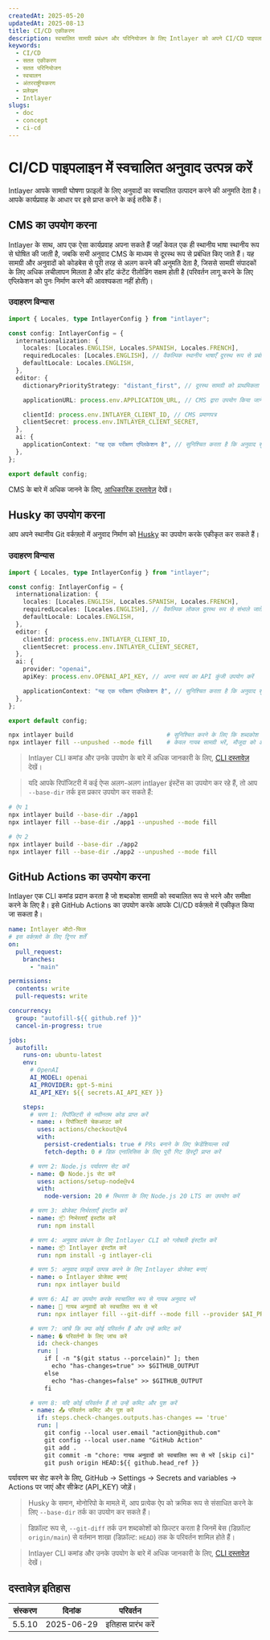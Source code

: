 ```yaml
---
createdAt: 2025-05-20
updatedAt: 2025-08-13
title: CI/CD एकीकरण
description: स्वचालित सामग्री प्रबंधन और परिनियोजन के लिए Intlayer को अपने CI/CD पाइपलाइन में एकीकृत करना सीखें।
keywords:
  - CI/CD
  - सतत एकीकरण
  - सतत परिनियोजन
  - स्वचालन
  - अंतरराष्ट्रीयकरण
  - प्रलेखन
  - Intlayer
slugs:
  - doc
  - concept
  - ci-cd
---
```


# CI/CD पाइपलाइन में स्वचालित अनुवाद उत्पन्न करें

Intlayer आपके सामग्री घोषणा फ़ाइलों के लिए अनुवादों का स्वचालित उत्पादन करने की अनुमति देता है। आपके कार्यप्रवाह के आधार पर इसे प्राप्त करने के कई तरीके हैं।

## CMS का उपयोग करना

Intlayer के साथ, आप एक ऐसा कार्यप्रवाह अपना सकते हैं जहाँ केवल एक ही स्थानीय भाषा स्थानीय रूप से घोषित की जाती है, जबकि सभी अनुवाद CMS के माध्यम से दूरस्थ रूप से प्रबंधित किए जाते हैं। यह सामग्री और अनुवादों को कोडबेस से पूरी तरह से अलग करने की अनुमति देता है, जिससे सामग्री संपादकों के लिए अधिक लचीलापन मिलता है और हॉट कंटेंट रीलोडिंग सक्षम होती है (परिवर्तन लागू करने के लिए एप्लिकेशन को पुनः निर्माण करने की आवश्यकता नहीं होती)।

### उदाहरण विन्यास

```ts fileName="intlayer.config.ts"
import { Locales, type IntlayerConfig } from "intlayer";

const config: IntlayerConfig = {
  internationalization: {
    locales: [Locales.ENGLISH, Locales.SPANISH, Locales.FRENCH],
    requiredLocales: [Locales.ENGLISH], // वैकल्पिक स्थानीय भाषाएँ दूरस्थ रूप से प्रबंधित की जाएंगी
    defaultLocale: Locales.ENGLISH,
  },
  editor: {
    dictionaryPriorityStrategy: "distant_first", // दूरस्थ सामग्री को प्राथमिकता दी जाती है

    applicationURL: process.env.APPLICATION_URL, // CMS द्वारा उपयोग किया जाने वाला एप्लिकेशन URL

    clientId: process.env.INTLAYER_CLIENT_ID, // CMS प्रमाणपत्र
    clientSecret: process.env.INTLAYER_CLIENT_SECRET,
  },
  ai: {
    applicationContext: "यह एक परीक्षण एप्लिकेशन है", // सुनिश्चित करता है कि अनुवाद सुसंगत रूप से उत्पन्न हों
  },
};

export default config;
```

CMS के बारे में अधिक जानने के लिए, [आधिकारिक दस्तावेज़](https://github.com/aymericzip/intlayer/blob/main/docs/docs/hi/intlayer_CMS.md) देखें।

## Husky का उपयोग करना

आप अपने स्थानीय Git वर्कफ़्लो में अनुवाद निर्माण को [Husky](https://typicode.github.io/husky/) का उपयोग करके एकीकृत कर सकते हैं।

### उदाहरण विन्यास

```ts fileName="intlayer.config.ts"
import { Locales, type IntlayerConfig } from "intlayer";

const config: IntlayerConfig = {
  internationalization: {
    locales: [Locales.ENGLISH, Locales.SPANISH, Locales.FRENCH],
    requiredLocales: [Locales.ENGLISH], // वैकल्पिक लोकल दूरस्थ रूप से संभाले जाते हैं
    defaultLocale: Locales.ENGLISH,
  },
  editor: {
    clientId: process.env.INTLAYER_CLIENT_ID,
    clientSecret: process.env.INTLAYER_CLIENT_SECRET,
  },
  ai: {
    provider: "openai",
    apiKey: process.env.OPENAI_API_KEY, // अपना स्वयं का API कुंजी उपयोग करें

    applicationContext: "यह एक परीक्षण एप्लिकेशन है", // सुनिश्चित करता है कि अनुवाद सुसंगत रूप से उत्पन्न हों
  },
};

export default config;
```

```bash fileName=".husky/pre-push"
npx intlayer build                          # सुनिश्चित करने के लिए कि शब्दकोश अद्यतित हैं
npx intlayer fill --unpushed --mode fill    # केवल गायब सामग्री भरें, मौजूदा को अपडेट नहीं करता
```

> Intlayer CLI कमांड और उनके उपयोग के बारे में अधिक जानकारी के लिए, [CLI दस्तावेज़](https://github.com/aymericzip/intlayer/blob/main/docs/docs/hi/intlayer_cli.md) देखें।

> यदि आपके रिपॉजिटरी में कई ऐप्स अलग-अलग intlayer इंस्टेंस का उपयोग कर रहे हैं, तो आप `--base-dir` तर्क इस प्रकार उपयोग कर सकते हैं:

```bash fileName=".husky/pre-push"
# ऐप 1
npx intlayer build --base-dir ./app1
npx intlayer fill --base-dir ./app1 --unpushed --mode fill

# ऐप 2
npx intlayer build --base-dir ./app2
npx intlayer fill --base-dir ./app2 --unpushed --mode fill
```

## GitHub Actions का उपयोग करना

Intlayer एक CLI कमांड प्रदान करता है जो शब्दकोश सामग्री को स्वचालित रूप से भरने और समीक्षा करने के लिए है। इसे GitHub Actions का उपयोग करके आपके CI/CD वर्कफ़्लो में एकीकृत किया जा सकता है।

```yaml fileName=".github/workflows/intlayer-translate.yml"
name: Intlayer ऑटो-फिल
# इस वर्कफ़्लो के लिए ट्रिगर शर्तें
on:
  pull_request:
    branches:
      - "main"

permissions:
  contents: write
  pull-requests: write

concurrency:
  group: "autofill-${{ github.ref }}"
  cancel-in-progress: true

jobs:
  autofill:
    runs-on: ubuntu-latest
    env:
      # OpenAI
      AI_MODEL: openai
      AI_PROVIDER: gpt-5-mini
      AI_API_KEY: ${{ secrets.AI_API_KEY }}

    steps:
      # चरण 1: रिपॉजिटरी से नवीनतम कोड प्राप्त करें
      - name: ⬇️ रिपॉजिटरी चेकआउट करें
        uses: actions/checkout@v4
        with:
          persist-credentials: true # PRs बनाने के लिए क्रेडेंशियल्स रखें
          fetch-depth: 0 # डिफ़ एनालिसिस के लिए पूरी गिट हिस्ट्री प्राप्त करें

      # चरण 2: Node.js पर्यावरण सेट करें
      - name: 🟢 Node.js सेट करें
        uses: actions/setup-node@v4
        with:
          node-version: 20 # स्थिरता के लिए Node.js 20 LTS का उपयोग करें

      # चरण 3: प्रोजेक्ट निर्भरताएँ इंस्टॉल करें
      - name: 📦 निर्भरताएँ इंस्टॉल करें
        run: npm install

      # चरण 4: अनुवाद प्रबंधन के लिए Intlayer CLI को ग्लोबली इंस्टॉल करें
      - name: 📦 Intlayer इंस्टॉल करें
        run: npm install -g intlayer-cli

      # चरण 5: अनुवाद फ़ाइलें उत्पन्न करने के लिए Intlayer प्रोजेक्ट बनाएं
      - name: ⚙️ Intlayer प्रोजेक्ट बनाएं
        run: npx intlayer build

      # चरण 6: AI का उपयोग करके स्वचालित रूप से गायब अनुवाद भरें
      - name: 🤖 गायब अनुवादों को स्वचालित रूप से भरें
        run: npx intlayer fill --git-diff --mode fill --provider $AI_PROVIDER --model $AI_MODEL --api-key $AI_API_KEY

      # चरण 7: जांचें कि क्या कोई परिवर्तन हैं और उन्हें कमिट करें
      - name: � परिवर्तनों के लिए जांच करें
        id: check-changes
        run: |
          if [ -n "$(git status --porcelain)" ]; then
            echo "has-changes=true" >> $GITHUB_OUTPUT
          else
            echo "has-changes=false" >> $GITHUB_OUTPUT
          fi

      # चरण 8: यदि कोई परिवर्तन हैं तो उन्हें कमिट और पुश करें
      - name: 📤 परिवर्तन कमिट और पुश करें
        if: steps.check-changes.outputs.has-changes == 'true'
        run: |
          git config --local user.email "action@github.com"
          git config --local user.name "GitHub Action"
          git add .
          git commit -m "chore: गायब अनुवादों को स्वचालित रूप से भरें [skip ci]"
          git push origin HEAD:${{ github.head_ref }}
```

पर्यावरण चर सेट करने के लिए, GitHub → Settings → Secrets and variables → Actions पर जाएं और सीक्रेट (API_KEY) जोड़ें।

> Husky के समान, मोनोरिपो के मामले में, आप प्रत्येक ऐप को क्रमिक रूप से संसाधित करने के लिए `--base-dir` तर्क का उपयोग कर सकते हैं।

> डिफ़ॉल्ट रूप से, `--git-diff` तर्क उन शब्दकोशों को फ़िल्टर करता है जिनमें बेस (डिफ़ॉल्ट `origin/main`) से वर्तमान शाखा (डिफ़ॉल्ट: `HEAD`) तक के परिवर्तन शामिल होते हैं।

> Intlayer CLI कमांड और उनके उपयोग के बारे में अधिक जानकारी के लिए, [CLI दस्तावेज़](https://github.com/aymericzip/intlayer/blob/main/docs/docs/hi/intlayer_cli.md) देखें।

## दस्तावेज़ इतिहास

| संस्करण | दिनांक     | परिवर्तन            |
| ------- | ---------- | ------------------- |
| 5.5.10  | 2025-06-29 | इतिहास प्रारंभ करें |
